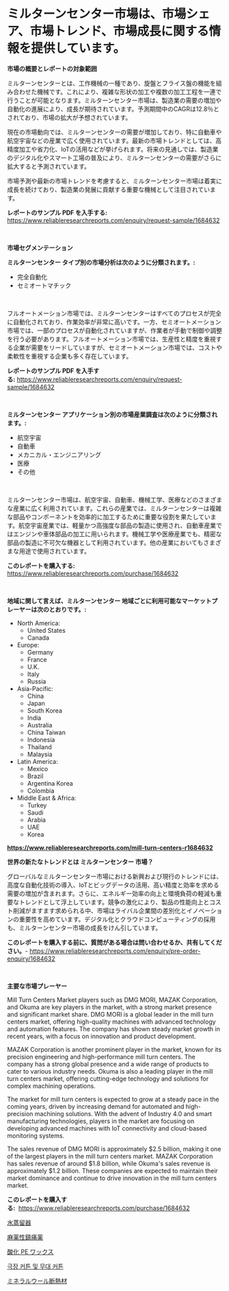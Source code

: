 <p><h1>ミルターンセンター市場は、市場シェア、市場トレンド、市場成長に関する情報を提供しています。</h1></p><p><strong>市場の概要とレポートの対象範囲</strong></p>
<p><p>ミルターンセンターとは、工作機械の一種であり、旋盤とフライス盤の機能を組み合わせた機械です。これにより、複雑な形状の加工や複数の加工工程を一連で行うことが可能となります。ミルターンセンター市場は、製造業の需要の増加や自動化の進展により、成長が期待されています。予測期間中のCAGRは12.8％とされており、市場の拡大が予想されています。</p><p>現在の市場動向では、ミルターンセンターの需要が増加しており、特に自動車や航空宇宙などの産業で広く使用されています。最新の市場トレンドとしては、高精度加工や省力化、IoTの活用などが挙げられます。将来の見通しでは、製造業のデジタル化やスマート工場の普及により、ミルターンセンターの需要がさらに拡大すると予測されています。</p><p>市場予測や最新の市場トレンドを考慮すると、ミルターンセンター市場は着実に成長を続けており、製造業の発展に貢献する重要な機械として注目されています。</p></p>
<p><strong>レポートのサンプル PDF を入手する:</strong> <a href="https://www.reliableresearchreports.com/enquiry/request-sample/1684632">https://www.reliableresearchreports.com/enquiry/request-sample/1684632</a></p>
<p>&nbsp;</p>
<p><strong>市場セグメンテーション</strong></p>
<p><strong>ミルターンセンター タイプ別の市場分析は次のように分類されます。:</strong></p>
<p><ul><li>完全自動化</li><li>セミオートマチック</li></ul></p>
<p>&nbsp;</p>
<p><p>フルオートメーション市場では、ミルターンセンターはすべてのプロセスが完全に自動化されており、作業効率が非常に高いです。一方、セミオートメーション市場では、一部のプロセスが自動化されていますが、作業者が手動で制御や調整を行う必要があります。フルオートメーション市場では、生産性と精度を重視する企業が需要をリードしていますが、セミオートメーション市場では、コストや柔軟性を重視する企業も多く存在しています。</p></p>
<p><strong>レポートのサンプル PDF を入手する:</strong>&nbsp;<a href="https://www.reliableresearchreports.com/enquiry/request-sample/1684632">https://www.reliableresearchreports.com/enquiry/request-sample/1684632</a></p>
<p>&nbsp;</p>
<p><strong> ミルターンセンター アプリケーション別の市場産業調査は次のように分類されます。:</strong></p>
<p><ul><li>航空宇宙</li><li>自動車</li><li>メカニカル・エンジニアリング</li><li>医療</li><li>その他</li></ul></p>
<p>&nbsp;</p>
<p><p>ミルターンセンター市場は、航空宇宙、自動車、機械工学、医療などのさまざまな産業に広く利用されています。これらの産業では、ミルターンセンターは複雑な部品やコンポーネントを効率的に加工するために重要な役割を果たしています。航空宇宙産業では、軽量かつ高強度な部品の製造に使用され、自動車産業ではエンジンや車体部品の加工に用いられます。機械工学や医療産業でも、精密な部品の製造に不可欠な機器として利用されています。他の産業においてもさまざまな用途で使用されています。</p></p>
<p><strong>このレポートを購入する:</strong>&nbsp; <a href="https://www.reliableresearchreports.com/purchase/1684632">https://www.reliableresearchreports.com/purchase/1684632</a></p>
<p>&nbsp;</p>
<p><strong>地域に関して言えば、ミルターンセンター 地域ごとに利用可能なマーケットプレーヤーは次のとおりです。:</strong></p>
<p><ul>
    <li>
        North America:
        <ul>
            <li>United States</li>
            <li>Canada</li>
        </ul>
    </li>
    <li>
        Europe:
        <ul>
            <li>Germany</li>
            <li>France</li>
            <li>U.K.</li>
            <li>Italy</li>
            <li>Russia</li>
        </ul>
    </li>
    <li>
        Asia-Pacific:
        <ul>
            <li>China</li>
            <li>Japan</li>
            <li>South Korea</li>
            <li>India</li>
            <li>Australia</li>
            <li>China Taiwan</li>
            <li>Indonesia</li>
            <li>Thailand</li>
            <li>Malaysia</li>
        </ul>
    </li>
    <li>
        Latin America:
        <ul>
            <li>Mexico</li>
            <li>Brazil</li>
            <li>Argentina Korea</li>
            <li>Colombia</li>
        </ul>
    </li>
    <li>
        Middle East & Africa:
        <ul>
            <li>Turkey</li>
            <li>Saudi</li>
            <li>Arabia</li>
            <li>UAE</li>
            <li>Korea</li>
        </ul>
    </li>
    </ul></p>
<p><strong><a href="https://www.reliableresearchreports.com/mill-turn-centers-r1684632">https://www.reliableresearchreports.com/mill-turn-centers-r1684632</a></strong>&nbsp;</p>
<p><strong>世界の新たなトレンドとは ミルターンセンター 市場？</strong></p>
<p><p>グローバルなミルターンセンター市場における新興および現行のトレンドには、高度な自動化技術の導入、IoTとビッグデータの活用、高い精度と効率を求める需要の増加が含まれます。さらに、エネルギー効率の向上と環境負荷の軽減も重要なトレンドとして浮上しています。競争の激化により、製品の性能向上とコスト削減がますます求められる中、市場はライバル企業間の差別化とイノベーションの重要性を高めています。デジタル化とクラウドコンピューティングの採用も、ミルターンセンター市場の成長をけん引しています。</p></p>
<p><strong>このレポートを購入する前に、質問がある場合は問い合わせるか、共有してください。</strong>- <a href="https://www.reliableresearchreports.com/enquiry/pre-order-enquiry/1684632">https://www.reliableresearchreports.com/enquiry/pre-order-enquiry/1684632</a></p>
<p>&nbsp;</p>
<p><strong>主要な市場プレーヤー</strong></p>
<p><p>Mill Turn Centers Market players such as DMG MORI, MAZAK Corporation, and Okuma are key players in the market, with a strong market presence and significant market share. DMG MORI is a global leader in the mill turn centers market, offering high-quality machines with advanced technology and automation features. The company has shown steady market growth in recent years, with a focus on innovation and product development.</p><p>MAZAK Corporation is another prominent player in the market, known for its precision engineering and high-performance mill turn centers. The company has a strong global presence and a wide range of products to cater to various industry needs. Okuma is also a leading player in the mill turn centers market, offering cutting-edge technology and solutions for complex machining operations.</p><p>The market for mill turn centers is expected to grow at a steady pace in the coming years, driven by increasing demand for automated and high-precision machining solutions. With the advent of Industry 4.0 and smart manufacturing technologies, players in the market are focusing on developing advanced machines with IoT connectivity and cloud-based monitoring systems.</p><p>The sales revenue of DMG MORI is approximately $2.5 billion, making it one of the largest players in the mill turn centers market. MAZAK Corporation has sales revenue of around $1.8 billion, while Okuma's sales revenue is approximately $1.2 billion. These companies are expected to maintain their market dominance and continue to drive innovation in the mill turn centers market.</p></p>
<p><strong>このレポートを購入する:</strong>&nbsp;&nbsp;<a href="https://www.reliableresearchreports.com/purchase/1684632">https://www.reliableresearchreports.com/purchase/1684632</a></p>
<p><p><a href="https://github.com/KaydenJohns1964/Market-Research-Report-List-1/blob/main/332288722978.md">水蒸留器</a></p><p><a href="https://medium.com/@ashleyivingston5656/%E9%8E%AE%E7%97%9B%E5%89%A4%E3%81%AE%E5%B8%82%E5%A0%B4%E8%A6%8F%E6%A8%A1%E3%81%AF-%E4%B8%96%E7%95%8C%E3%81%AE%E6%A5%AD%E7%95%8C%E3%81%AB%E3%81%8A%E3%81%91%E3%82%8B%E6%9C%80%E9%81%A9%E3%81%AA%E3%83%9E%E3%83%BC%E3%82%B1%E3%83%86%E3%82%A3%E3%83%B3%E3%82%B0%E3%83%81%E3%83%A3%E3%83%B3%E3%83%8D%E3%83%AB%E3%82%92%E7%A4%BA%E3%81%97%E3%81%A6%E3%81%84%E3%81%BE%E3%81%99-85e32c7bb3f5">麻薬性鎮痛薬</a></p><p><a href="https://medium.com/@carmenfery2023/%E9%85%B8%E5%8C%96%E3%81%97%E3%81%9Fpe%E3%83%AF%E3%83%83%E3%82%AF%E3%82%B9%E3%81%AE%E5%B8%82%E5%A0%B4%E8%A6%8F%E6%A8%A1%E3%81%A8%E5%B8%82%E5%A0%B4%E5%8B%95%E5%90%91-%E5%AE%8C%E5%85%A8%E3%81%AA%E7%94%A3%E6%A5%AD%E6%A6%82%E8%A6%81-2024%E5%B9%B4%E3%81%8B%E3%82%892031%E5%B9%B4%E3%81%BE%E3%81%A7-6e830a8a4484">酸化 PE ワックス</a></p><p><a href="https://medium.com/@desmondmraz12023/%EA%B7%B9%EC%9E%A5-%EC%BB%A4%ED%8A%BC%EA%B3%BC-%EB%AC%B4%EB%8C%80-%EC%BB%A4%ED%8A%BC-%EC%8B%9C%EC%9E%A5%EC%9D%98-%EC%9D%B8%EC%82%AC%EC%9D%B4%ED%8A%B8-%EC%8B%9C%EC%9E%A5-%EB%8F%99%ED%96%A5-%EC%84%B1%EC%9E%A5-2024%EB%85%84%EB%B6%80%ED%84%B0-2031%EB%85%84%EA%B9%8C%EC%A7%80-%EC%98%88%EC%B8%A1-b33cce00b1e5">극장 커튼 및 무대 커튼</a></p><p><a href="https://github.com/marbadji/Market-Research-Report-List-1/blob/main/116990422977.md">ミネラルウール断熱材</a></p></p>